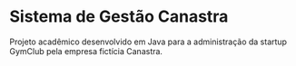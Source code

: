 # Sistema de Gestão Canastra

Projeto acadêmico desenvolvido em Java para a administração da startup GymClub pela empresa fictícia Canastra.
